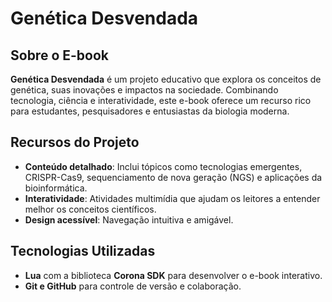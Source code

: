 # Genética Desvendada

## Sobre o E-book

**Genética Desvendada** é um projeto educativo que explora os conceitos de genética, suas inovações e impactos na sociedade. Combinando tecnologia, ciência e interatividade, este e-book oferece um recurso rico para estudantes, pesquisadores e entusiastas da biologia moderna.

## Recursos do Projeto

- **Conteúdo detalhado**: Inclui tópicos como tecnologias emergentes, CRISPR-Cas9, sequenciamento de nova geração (NGS) e aplicações da bioinformática.
- **Interatividade**: Atividades multimídia que ajudam os leitores a entender melhor os conceitos científicos.
- **Design acessível**: Navegação intuitiva e amigável.

## Tecnologias Utilizadas

- **Lua** com a biblioteca **Corona SDK** para desenvolver o e-book interativo.
- **Git e GitHub** para controle de versão e colaboração.
